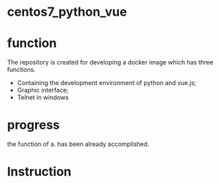 # centos7_python_vue
# function
  The repository is created for developing a docker image which has three functions.
+ Containing the development environment of python and vue.js;
+ Graphic interface;
+ Telnet in windows
# progress
the function of a. has been already accomplished.
# Instruction
